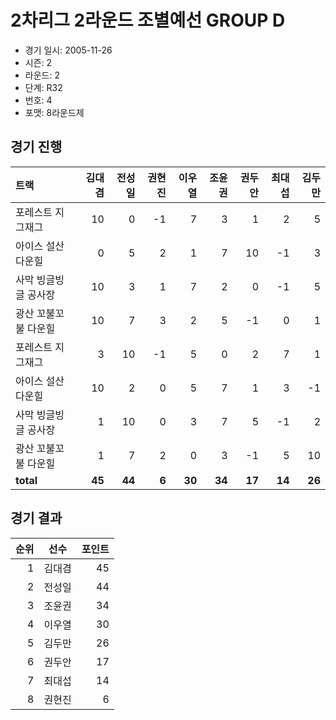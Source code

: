 # 2차리그 2라운드 조별예선 GROUP D

- 경기 일시: 2005-11-26
- 시즌: 2
- 라운드: 2
- 단계: R32
- 번호: 4
- 포맷: 8라운드제





## 경기 진행

| 트랙 | 김대겸 | 전성일 | 권현진 | 이우열 | 조윤권 | 권두안 | 최대섭 | 김두만 |
|:---|---:|---:|---:|---:|---:|---:|---:|---:|
| 포레스트 지그재그 | 10 | 0 | -1 | 7 | 3 | 1 | 2 | 5 |
| 아이스 설산 다운힐 | 0 | 5 | 2 | 1 | 7 | 10 | -1 | 3 |
| 사막 빙글빙글 공사장 | 10 | 3 | 1 | 7 | 2 | 0 | -1 | 5 |
| 광산 꼬불꼬불 다운힐 | 10 | 7 | 3 | 2 | 5 | -1 | 0 | 1 |
| 포레스트 지그재그 | 3 | 10 | -1 | 5 | 0 | 2 | 7 | 1 |
| 아이스 설산 다운힐 | 10 | 2 | 0 | 5 | 7 | 1 | 3 | -1 |
| 사막 빙글빙글 공사장 | 1 | 10 | 0 | 3 | 7 | 5 | -1 | 2 |
| 광산 꼬불꼬불 다운힐 | 1 | 7 | 2 | 0 | 3 | -1 | 5 | 10 |
| __total__ | __45__ | __44__ | __6__ | __30__ | __34__ | __17__ | __14__ | __26__ |




## 경기 결과

| 순위 | 선수 | 포인트 |
|---:|:---:|---:|
| 1 | 김대겸 | 45 |
| 2 | 전성일 | 44 |
| 3 | 조윤권 | 34 |
| 4 | 이우열 | 30 |
| 5 | 김두만 | 26 |
| 6 | 권두안 | 17 |
| 7 | 최대섭 | 14 |
| 8 | 권현진 | 6 |

